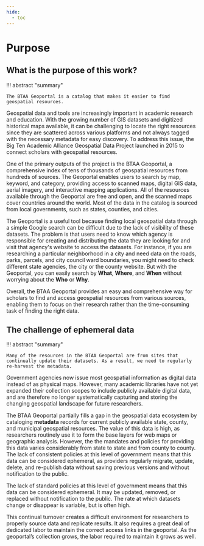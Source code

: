 ```yaml
---
hide:
  - toc
---
```


# Purpose

## What is the purpose of this work?

!!! abstract "summary"

	The BTAA Geoportal is a catalog that makes it easier to find geospatial resources. 

Geospatial data and tools are increasingly important in academic research and education. With the growing number of GIS datasets and digitized historical maps available, it can be challenging to locate the right resources since they are scattered across various platforms and not always tagged with the necessary metadata for easy discovery. To address this issue, the Big Ten Academic Alliance Geospatial Data Project launched in 2015 to connect scholars with geospatial resources.

One of the primary outputs of the project is the BTAA Geoportal, a comprehensive index of tens of thousands of geospatial resources from hundreds of sources. The Geoportal enables users to search by map, keyword, and category, providing access to scanned maps, digital GIS data, aerial imagery, and interactive mapping applications. All of the resources available through the Geoportal are free and open, and the scanned maps cover countries around the world. Most of the data in the catalog is sourced from local governments, such as states, counties, and cities.

The Geoportal is a useful tool because finding local geospatial data through a simple Google search can be difficult due to the lack of visibility of these datasets. The problem is that users need to know which agency is responsible for creating and distributing the data they are looking for and visit that agency's website to access the datasets. For instance, if you are researching a particular neighborhood in a city and need data on the roads, parks, parcels, and city council ward boundaries, you might need to check different state agencies, the city or the county website. But with the Geoportal, you can easily search by **What**, **Where**, and **When** without worrying about the **Who** or **Why**.

Overall, the BTAA Geoportal provides an easy and comprehensive way for scholars to find and access geospatial resources from various sources, enabling them to focus on their research rather than the time-consuming task of finding the right data.


## The challenge of ephemeral data

!!! abstract "summary"

	Many of the resources in the BTAA Geoportal are from sites that continually update their datasets. As a result, we need to regularly re-harvest the metadata. 

Government agencies now issue most geospatial information as digital data instead of as physical maps. However, many academic libraries have not yet expanded their collection scopes to include publicly available digital data, and are therefore no longer systematically capturing and storing the changing geospatial landscape for future researchers. 

The BTAA Geoportal partially fills a gap in the geospatial data ecosystem by cataloging **metadata** records for current publicly available state, county, and municipal geospatial resources. The value of this data is high, as researchers routinely use it to form the base layers for web maps or geographic analysis. However, the the mandates and policies for providing this data varies considerably from state to state and from county to county. The lack of consistent policies at this level of government means that this data can be considered ephemeral, as providers regularly migrate, update, delete, and re-publish data without saving previous versions and without notification to the public.

The lack of standard policies at this level of government means that this data can be considered ephemeral. It may be updated, removed, or replaced without notification to the public. The rate at which datasets change or disappear is variable, but is often high.

This continual turnover creates a difficult environment for researchers to properly source data and replicate results. It also requires a great deal of dedicated labor to maintain the correct access links in the geoportal. As the geoportal’s collection grows, the labor required to maintain it grows as well.

